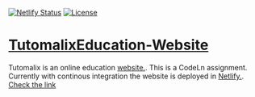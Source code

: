 [![Netlify Status](https://api.netlify.com/api/v1/badges/2ce839a9-a27a-4d51-a900-1b2f9db951fd/deploy-status)](https://app.netlify.com/sites/tutomalix/deploys) [![License](https://img.shields.io/badge/License-Apache%202.0-blue.svg)](https://opensource.org/licenses/Apache-2.0)
# [TutomalixEducation-Website](https://tutomalix.netlify.com/)
Tutomalix is an online education [website.](https://tutomalix.netlify.com/). This is a CodeLn assignment. Currently with continous integration the website is deployed in [Netlify.](https://tutomalix.netlify.com/). [Check the link](https://tutomalix.netlify.com/)
